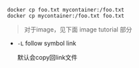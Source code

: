 

```Sh
docker cp foo.txt mycontainer:/foo.txt
docker cp mycontainer:/foo.txt foo.txt
```

> 对于image，见下面 image tutorial 部分



* `-L` follow symbol link

  默认会copy回link文件